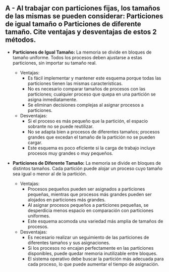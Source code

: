 ## A -  Al trabajar con particiones fijas, los tamaños de las mismas se pueden considerar:  Particiones de igual tamaño o Particiones de diferente tamaño. Cite ventajas y desventajas de estos 2 métodos.  

- **Particiones de Igual Tamaño:** La memoria se divide en bloques de tamaño uniforme. Todos los procesos deben ajustarse a estas particiones, sin importar su tamaño real.
  - Ventajas:
    - Es fácil implementar y mantener este esquema porque todas las particiones tienen las mismas características.
    - No es necesario comparar tamaños de procesos con las particiones; cualquier proceso que quepa en una partición se asigna inmediatamente.
    - Se eliminan decisiones complejas al asignar procesos a particiones.
  - Desventajas:
    - Si el proceso es más pequeño que la partición, el espacio sobrante no se puede reutilizar.
    - No se adapta bien a procesos de diferentes tamaños; procesos grandes que excedan el tamaño de la partición no se pueden cargar.
    - Este esquema es poco eficiente si la carga de trabajo incluye procesos muy grandes o muy pequeños.

- **Particiones de Diferente Tamaño:** La memoria se divide en bloques de distintos tamaños. Cada partición puede alojar un proceso cuyo tamaño sea igual o menor al de la partición.
  - Ventajas:
    - Procesos pequeños pueden ser asignados a particiones pequeñas, mientras que procesos más grandes pueden ser alojados en particiones más grandes.
    - Al asignar procesos pequeños a particiones pequeñas, se desperdicia menos espacio en comparación con particiones uniformes.
    - Este esquema acomoda una variedad más amplia de tamaños de procesos.
  - Desventajas:
    - Es necesario realizar un seguimiento de las particiones de diferentes tamaños y sus asignaciones.
    - Si los procesos no encajan perfectamente en las particiones disponibles, puede quedar memoria inutilizable entre bloques.
    - El sistema operativo debe buscar la partición más adecuada para cada proceso, lo que puede aumentar el tiempo de asignación.